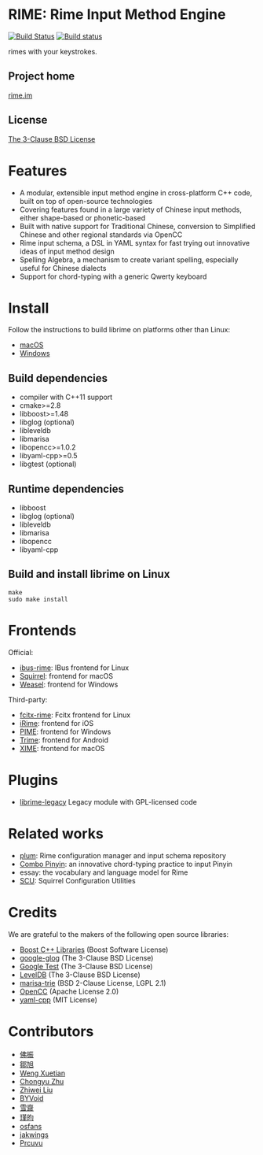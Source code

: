 <meta charset="UTF-8">

RIME: Rime Input Method Engine
===
[![Build Status](https://travis-ci.org/rime/librime.svg)](https://travis-ci.org/rime/librime)
[![Build status](https://ci.appveyor.com/api/projects/status/jf9xqu0mbs8g66rg?svg=true)](https://ci.appveyor.com/project/mrhso/librime)

rimes with your keystrokes.

Project home
---
[rime.im](http://rime.im)

License
---
[The 3-Clause BSD License](https://opensource.org/licenses/BSD-3-Clause)

Features
===
  - A modular, extensible input method engine in cross-platform C++ code, built on top of open-source technologies
  - Covering features found in a large variety of Chinese input methods, either shape-based or phonetic-based
  - Built with native support for Traditional Chinese, conversion to Simplified Chinese and other regional standards via OpenCC
  - Rime input schema, a DSL in YAML syntax for fast trying out innovative ideas of input method design
  - Spelling Algebra, a mechanism to create variant spelling, especially useful for Chinese dialects
  - Support for chord-typing with a generic Qwerty keyboard

Install
===
Follow the instructions to build librime on platforms other than Linux:
  - [macOS](https://github.com/rime/librime/tree/master/README-mac.md)
  - [Windows](https://github.com/rime/librime/tree/master/README-windows.md)

Build dependencies
---
  - compiler with C++11 support
  - cmake>=2.8
  - libboost>=1.48
  - libglog (optional)
  - libleveldb
  - libmarisa
  - libopencc>=1.0.2
  - libyaml-cpp>=0.5
  - libgtest (optional)

Runtime dependencies
---
  - libboost
  - libglog (optional)
  - libleveldb
  - libmarisa
  - libopencc
  - libyaml-cpp

Build and install librime on Linux
---
```
make
sudo make install
```

Frontends
===

Official:
  - [ibus-rime](https://github.com/rime/ibus-rime): IBus frontend for Linux
  - [Squirrel](https://github.com/rime/squirrel): frontend for macOS
  - [Weasel](https://github.com/rime/weasel): frontend for Windows

Third-party:
  - [fcitx-rime](https://github.com/fcitx/fcitx-rime): Fcitx frontend for Linux
  - [iRime](https://github.com/jimmy54/iRime): frontend for iOS
  - [PIME](https://github.com/EasyIME/PIME): frontend for Windows
  - [Trime](https://github.com/osfans/trime): frontend for Android
  - [XIME](https://github.com/stackia/XIME): frontend for macOS

Plugins
===
  - [librime-legacy](https://github.com/rime/librime-legacy) Legacy module with GPL-licensed code

Related works
===
  - [plum](https://github.com/rime/plum): Rime configuration manager and input schema repository
  - [Combo Pinyin](https://github.com/rime/home/wiki/ComboPinyin): an innovative chord-typing practice to input Pinyin
  - essay: the vocabulary and language model for Rime
  - [SCU](https://github.com/neolee/SCU/): Squirrel Configuration Utilities

Credits
===
We are grateful to the makers of the following open source libraries:

  - [Boost C++ Libraries](http://www.boost.org/) (Boost Software License)
  - [google-glog](https://github.com/google/glog) (The 3-Clause BSD License)
  - [Google Test](https://github.com/google/googletest) (The 3-Clause BSD License)
  - [LevelDB](https://github.com/google/leveldb) (The 3-Clause BSD License)
  - [marisa-trie](https://github.com/s-yata/marisa-trie) (BSD 2-Clause License, LGPL 2.1)
  - [OpenCC](https://github.com/BYVoid/OpenCC) (Apache License 2.0)
  - [yaml-cpp](https://github.com/jbeder/yaml-cpp) (MIT License)

Contributors
===
  - [佛振](https://github.com/lotem)
  - [鄒旭](https://github.com/zouxu09)
  - [Weng Xuetian](http://csslayer.info)
  - [Chongyu Zhu](http://lembacon.com)
  - [Zhiwei Liu](https://github.com/liuzhiwei)
  - [BYVoid](http://www.byvoid.com)
  - [雪齋](https://github.com/LEOYoon-Tsaw)
  - [瑾昀](https://github.com/kunki)
  - [osfans](https://github.com/osfans)
  - [jakwings](https://github.com/jakwings)
  - [Prcuvu](https://github.com/Prcuvu)
